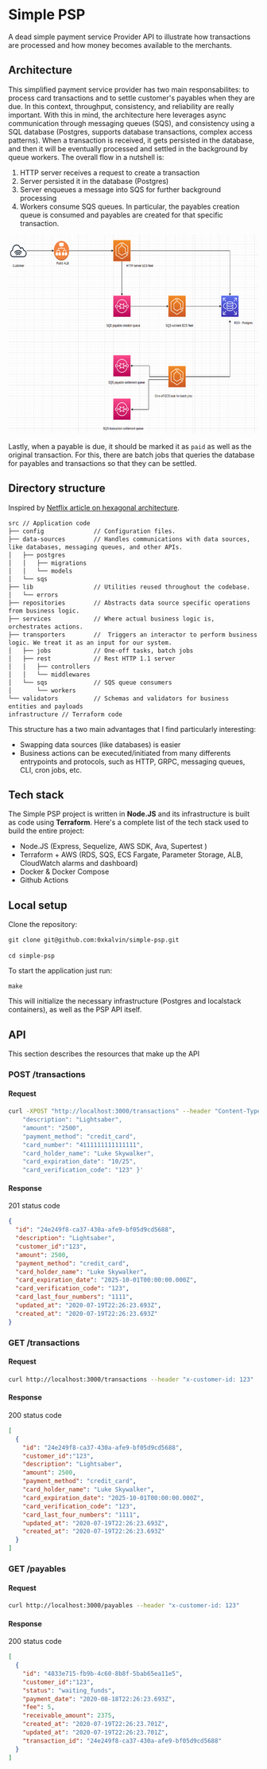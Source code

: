 # Simple PSP

A dead simple payment service Provider API to illustrate how transactions are processed and how money becomes available to the merchants.

## Architecture

This simplified payment service provider has two main responsabilites: to process card transactions and to settle customer's payables when they are due. In this context, throughput, consistency, and reliability are really important. With this in mind, the architecture here leverages async communication through messaging queues (SQS), and consistency using a SQL database (Postgres, supports database transactions, complex access patterns). When a transaction is received, it gets persisted in the database, and then it will be eventually processed and settled in the background by queue workers.
The overall flow in a nutshell is:
1) HTTP server receives a request to create a transaction
2) Server persisted it in the database (Postgres)
3) Server enqueues a message into SQS for further background processing
4) Workers consume SQS queues. In particular, the payables creation queue is consumed and payables are created for that specific transaction.

<p align="center">
<img src="./docs/images/infra.png" alt="drawing" width="650" height="400"/>
</p>

Lastly, when a payable is due, it should be marked it as `paid` as well as the original transaction. For this, there are batch jobs that queries the database for payables and transactions so that they can be settled.

## Directory structure
Inspired by [Netflix article on hexagonal architecture](https://netflixtechblog.com/ready-for-changes-with-hexagonal-architecture-b315ec967749).

```
src // Application code
├── config              // Configuration files.
├── data-sources        // Handles communications with data sources, like databases, messaging queues, and other APIs.
│   ├── postgres
│   │   ├── migrations
│   │   └── models
│   └── sqs
├── lib                 // Utilities reused throughout the codebase.
│   └── errors
├── repositories        // Abstracts data source specific operations from business logic.
├── services            // Where actual business logic is, orchestrates actions.
├── transporters        //  Triggers an interactor to perform business logic. We treat it as an input for our system.
│   ├── jobs            // One-off tasks, batch jobs
│   ├── rest            // Rest HTTP 1.1 server
│   │   ├── controllers
│   │   └── middlewares
│   └── sqs             // SQS queue consumers
│       └── workers
└── validators          // Schemas and validators for business entities and payloads
infrastructure // Terraform code
```
This structure has a two main advantages that I find particularly interesting:
- Swapping data sources (like databases) is easier
- Business actions can be executed/initiated from many differents entrypoints and protocols, such as HTTP, GRPC, messaging queues, CLI, cron jobs, etc.

## Tech stack

The Simple PSP project is written in **Node.JS** and its infrastructure is built as code using **Terraform**. Here's a complete list of the tech stack used to build the entire project:

- Node.JS (Express, Sequelize, AWS SDK, Ava, Supertest )
- Terraform + AWS (RDS, SQS, ECS Fargate, Parameter Storage, ALB, CloudWatch alarms and dashboard)
- Docker & Docker Compose
- Github Actions

## Local setup

Clone the repository:

```
git clone git@github.com:0xkalvin/simple-psp.git

cd simple-psp
```

To start the application just run:

```
make
```

This will initialize the necessary infrastructure (Postgres and localstack containers), as well as the PSP API itself.

## API

This section describes the resources that make up the API

### POST /transactions

#### Request

```bash
curl -XPOST "http://localhost:3000/transactions" --header "Content-Type: application/json" --header "x-customer-id: 123"  --data '{
    "description": "Lightsaber",
    "amount": "2500",
    "payment_method": "credit_card",
    "card_number": "4111111111111111",
    "card_holder_name": "Luke Skywalker",
    "card_expiration_date": "10/25",
    "card_verification_code": "123" }'
```

#### Response
201 status code
```json
{
  "id": "24e249f8-ca37-430a-afe9-bf05d9cd5688",
  "description": "Lightsaber",
  "customer_id":"123",
  "amount": 2500,
  "payment_method": "credit_card",
  "card_holder_name": "Luke Skywalker",
  "card_expiration_date": "2025-10-01T00:00:00.000Z",
  "card_verification_code": "123",
  "card_last_four_numbers": "1111",
  "updated_at": "2020-07-19T22:26:23.693Z",
  "created_at": "2020-07-19T22:26:23.693Z"
}
```

### GET /transactions

#### Request

```bash
curl http://localhost:3000/transactions --header "x-customer-id: 123"
```

#### Response
200 status code
```json
[
  {
    "id": "24e249f8-ca37-430a-afe9-bf05d9cd5688",
    "customer_id":"123",
    "description": "Lightsaber",
    "amount": 2500,
    "payment_method": "credit_card",
    "card_holder_name": "Luke Skywalker",
    "card_expiration_date": "2025-10-01T00:00:00.000Z",
    "card_verification_code": "123",
    "card_last_four_numbers": "1111",
    "updated_at": "2020-07-19T22:26:23.693Z",
    "created_at": "2020-07-19T22:26:23.693Z"
  }
]
```

### GET /payables

#### Request

```bash
curl http://localhost:3000/payables --header "x-customer-id: 123"
```

#### Response
200 status code
```json
[
  {
    "id": "4833e715-fb9b-4c60-8b8f-5bab65ea11e5",
    "customer_id":"123",
    "status": "waiting_funds",
    "payment_date": "2020-08-18T22:26:23.693Z",
    "fee": 5,
    "receivable_amount": 2375,
    "created_at": "2020-07-19T22:26:23.701Z",
    "updated_at": "2020-07-19T22:26:23.701Z",
    "transaction_id": "24e249f8-ca37-430a-afe9-bf05d9cd5688"
  }
]
```
